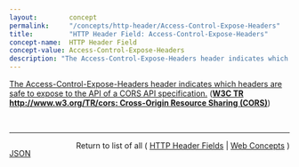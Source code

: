 ```yaml
---
layout:        concept
permalink:     "/concepts/http-header/Access-Control-Expose-Headers"
title:         "HTTP Header Field: Access-Control-Expose-Headers"
concept-name:  HTTP Header Field
concept-value: Access-Control-Expose-Headers
description: "The Access-Control-Expose-Headers header indicates which headers are safe to expose to the API of a CORS API specification."
---
```


[The Access-Control-Expose-Headers header indicates which headers are safe to expose to the API of a CORS API specification.](http://www.w3.org/TR/cors/#access-control-expose-headers-response-header "Read documentation for HTTP Header Field &#34;Access-Control-Expose-Headers&#34;") (**[W3C TR http://www.w3.org/TR/cors: Cross-Origin Resource Sharing (CORS)](/specs/W3C/TR/cors "This document defines a mechanism to enable client-side cross-origin requests. Specifications that enable an API to make cross-origin requests to resources can use the algorithms defined by this specification. If such an API is used on http://example.org resources, a resource on http://hello-world.example can opt in using the mechanism described by this specification (e.g., specifying Access-Control-Allow-Origin: http://example.org as response header), which would allow that resource to be fetched cross-origin from http://example.org.")**)

<br/>
<hr/>

<p style="float : left"><a href="./Access-Control-Expose-Headers.json" title="JSON representing this particular Web Concept value">JSON</a></p>
<p style="text-align: right">Return to list of all ( <a href="../http-header/">HTTP Header Fields</a> | <a href="../">Web Concepts</a> )</p>
